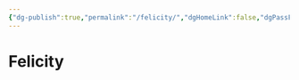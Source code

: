 ```yaml
---
{"dg-publish":true,"permalink":"/felicity/","dgHomeLink":false,"dgPassFrontmatter":false}
---
```


# Felicity

